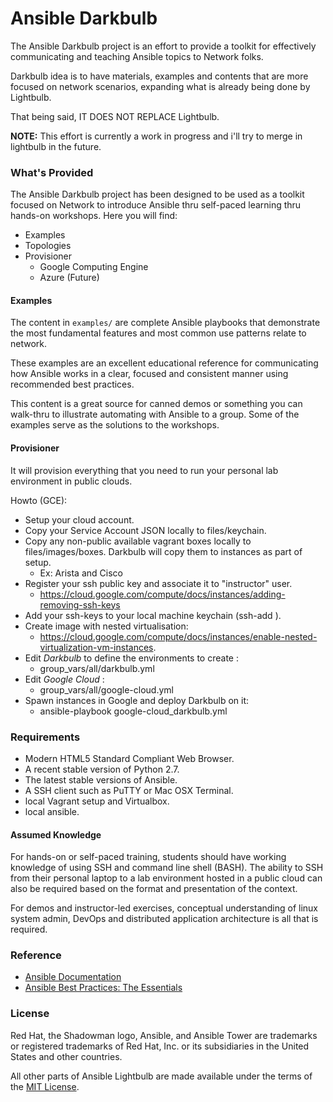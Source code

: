 # Ansible Darkbulb

The Ansible Darkbulb project is an effort to provide a toolkit for effectively communicating and teaching Ansible topics to Network folks.

Darkbulb idea is to have materials, examples and contents that are more focused on network scenarios, expanding what is already being done by Lightbulb.

That being said, IT DOES NOT REPLACE Lightbulb.

**NOTE:** This effort is currently a work in progress and i'll try to merge in lightbulb in the future.

### What's Provided

The Ansible Darkbulb project has been designed to be used as a toolkit focused on Network to introduce Ansible thru self-paced learning thru hands-on workshops. Here you will find:

* Examples
* Topologies
* Provisioner
  * Google Computing Engine
  * Azure (Future)

#### Examples

The content in `examples/` are complete Ansible playbooks that demonstrate the most fundamental features and most common use patterns relate to network.

These examples are an excellent educational reference for communicating how Ansible works in a clear, focused and consistent manner using recommended best practices.

This content is a great source for canned demos or something you can walk-thru to illustrate automating with Ansible to a group. Some of the examples  serve as the solutions to the workshops.

#### Provisioner

It will provision everything that you need to run your personal lab environment in public clouds.

Howto (GCE):

* Setup your cloud account.
* Copy your Service Account JSON locally to files/keychain.
* Copy any non-public available vagrant boxes locally to files/images/boxes. Darkbulb will copy them to instances as part of setup.
  * Ex: Arista and Cisco
* Register your ssh public key and associate it to "instructor" user.
  * https://cloud.google.com/compute/docs/instances/adding-removing-ssh-keys
* Add your ssh-keys to your local machine keychain (ssh-add <file>).
* Create image with nested virtualisation:
  * https://cloud.google.com/compute/docs/instances/enable-nested-virtualization-vm-instances.
* Edit *Darkbulb* to define the environments to create :
  * group_vars/all/darkbulb.yml
* Edit *Google Cloud* :
  * group_vars/all/google-cloud.yml
* Spawn instances in Google and deploy Darkbulb on it:
  * ansible-playbook google-cloud_darkbulb.yml

### Requirements

* Modern HTML5 Standard Compliant Web Browser.
* A recent stable version of Python 2.7.
* The latest stable versions of Ansible.
* A SSH client such as PuTTY or Mac OSX Terminal.
* local Vagrant setup and Virtualbox.
* local ansible.

#### Assumed Knowledge

For hands-on or self-paced training, students should have working knowledge of using SSH and command line shell (BASH). The ability to SSH from their personal laptop to a lab environment hosted in a public cloud can also be required based on the format and presentation of the context.

For demos and instructor-led exercises, conceptual understanding of linux system admin, DevOps and distributed application architecture is all that is required.

### Reference

* [Ansible Documentation](http://docs.ansible.com)
* [Ansible Best Practices: The Essentials](https://www.ansible.com/blog/ansible-best-practices-essentials)

### License

Red Hat, the Shadowman logo, Ansible, and Ansible Tower are trademarks or registered trademarks of Red Hat, Inc. or its subsidiaries in the United States and other countries.

All other parts of Ansible Lightbulb are made available under the terms of the [MIT License](LICENSE).
